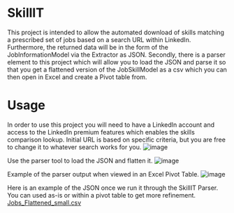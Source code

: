 # SkillIT

This project is intended to allow the automated download of skills matching a prescribed set of jobs based on a search URL within LinkedIn. Furthermore, the returned data will be in the form of the JobInformationModel via the Extractor as JSON.
Secondly, there is a parser element to this project which will allow you to load the JSON and parse it so that you get a flattened version of the JobSkillModel as a csv which you can then open in Excel and create a Pivot table from.

# Usage

In order to use this project you will need to have a LinkedIn account and access to the LinkedIn premium features which enables the skills comparison lookup. 
Initial URL is based on specific criteria, but you are free to change it to whatever search works for you.
![image](https://github.com/tuelmaker/SkillIT/assets/30091037/f7d6e852-9cb5-496d-ab55-88dcedcaba51)



Use the parser tool to load the JSON and flatten it.
![image](https://github.com/tuelmaker/SkillIT/assets/30091037/57c3be32-6484-48be-93ba-8f231308d8a7)



Example of the parser output when viewed in an Excel Pivot Table.
![image](https://github.com/tuelmaker/SkillIT/assets/30091037/c4503dcb-8d11-4394-8b4f-bb813bdc33ee)



Here is an example of the JSON once we run it through the SkillIT Parser. You can used as-is or within a pivot table to get more refinement.
[Jobs_Flattened_small.csv](https://github.com/tuelmaker/SkillIT/files/13492967/Jobs_Flattened_small.csv)
